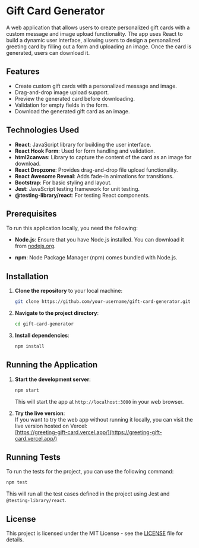 # Gift Card Generator

A web application that allows users to create personalized gift cards with a custom message and image upload functionality. The app uses React to build a dynamic user interface, allowing users to design a personalized greeting card by filling out a form and uploading an image. Once the card is generated, users can download it.

## Features
- Create custom gift cards with a personalized message and image.
- Drag-and-drop image upload support.
- Preview the generated card before downloading.
- Validation for empty fields in the form.
- Download the generated gift card as an image.

## Technologies Used
- **React**: JavaScript library for building the user interface.
- **React Hook Form**: Used for form handling and validation.
- **html2canvas**: Library to capture the content of the card as an image for download.
- **React Dropzone**: Provides drag-and-drop file upload functionality.
- **React Awesome Reveal**: Adds fade-in animations for transitions.
- **Bootstrap**: For basic styling and layout.
- **Jest**: JavaScript testing framework for unit testing.
- **@testing-library/react**: For testing React components.

## Prerequisites

To run this application locally, you need the following:

- **Node.js**: Ensure that you have Node.js installed. You can download it from [nodejs.org](https://nodejs.org/).

- **npm**: Node Package Manager (npm) comes bundled with Node.js.

## Installation

1. **Clone the repository** to your local machine:
   ```bash
   git clone https://github.com/your-username/gift-card-generator.git
   ```

2. **Navigate to the project directory**:
   ```bash
   cd gift-card-generator
   ```

3. **Install dependencies**:
   ```bash
   npm install
   ```

## Running the Application

1. **Start the development server**:
   ```bash
   npm start
   ```

   This will start the app at `http://localhost:3000` in your web browser.

2. **Try the live version**:  
   If you want to try the web app without running it locally, you can visit the live version hosted on Vercel:  
   [https://greeting-gift-card.vercel.app/](https://greeting-gift-card.vercel.app/)

## Running Tests

To run the tests for the project, you can use the following command:

```bash
npm test
```

This will run all the test cases defined in the project using Jest and `@testing-library/react`.

## License

This project is licensed under the MIT License - see the [LICENSE](LICENSE) file for details.